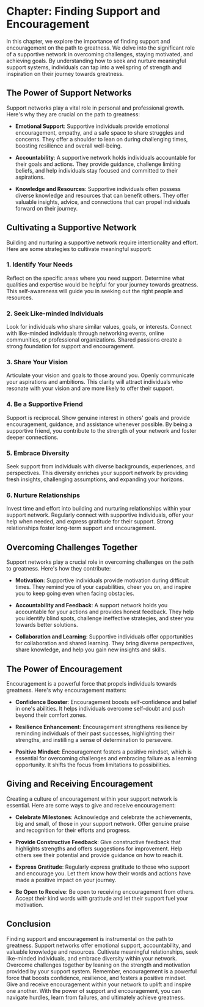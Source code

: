 Chapter: Finding Support and Encouragement
==========================================

In this chapter, we explore the importance of finding support and encouragement on the path to greatness. We delve into the significant role of a supportive network in overcoming challenges, staying motivated, and achieving goals. By understanding how to seek and nurture meaningful support systems, individuals can tap into a wellspring of strength and inspiration on their journey towards greatness.

The Power of Support Networks
-----------------------------

Support networks play a vital role in personal and professional growth. Here's why they are crucial on the path to greatness:

* **Emotional Support**: Supportive individuals provide emotional encouragement, empathy, and a safe space to share struggles and concerns. They offer a shoulder to lean on during challenging times, boosting resilience and overall well-being.

* **Accountability**: A supportive network holds individuals accountable for their goals and actions. They provide guidance, challenge limiting beliefs, and help individuals stay focused and committed to their aspirations.

* **Knowledge and Resources**: Supportive individuals often possess diverse knowledge and resources that can benefit others. They offer valuable insights, advice, and connections that can propel individuals forward on their journey.

Cultivating a Supportive Network
--------------------------------

Building and nurturing a supportive network require intentionality and effort. Here are some strategies to cultivate meaningful support:

### 1. Identify Your Needs

Reflect on the specific areas where you need support. Determine what qualities and expertise would be helpful for your journey towards greatness. This self-awareness will guide you in seeking out the right people and resources.

### 2. Seek Like-minded Individuals

Look for individuals who share similar values, goals, or interests. Connect with like-minded individuals through networking events, online communities, or professional organizations. Shared passions create a strong foundation for support and encouragement.

### 3. Share Your Vision

Articulate your vision and goals to those around you. Openly communicate your aspirations and ambitions. This clarity will attract individuals who resonate with your vision and are more likely to offer their support.

### 4. Be a Supportive Friend

Support is reciprocal. Show genuine interest in others' goals and provide encouragement, guidance, and assistance whenever possible. By being a supportive friend, you contribute to the strength of your network and foster deeper connections.

### 5. Embrace Diversity

Seek support from individuals with diverse backgrounds, experiences, and perspectives. This diversity enriches your support network by providing fresh insights, challenging assumptions, and expanding your horizons.

### 6. Nurture Relationships

Invest time and effort into building and nurturing relationships within your support network. Regularly connect with supportive individuals, offer your help when needed, and express gratitude for their support. Strong relationships foster long-term support and encouragement.

Overcoming Challenges Together
------------------------------

Support networks play a crucial role in overcoming challenges on the path to greatness. Here's how they contribute:

* **Motivation**: Supportive individuals provide motivation during difficult times. They remind you of your capabilities, cheer you on, and inspire you to keep going even when facing obstacles.

* **Accountability and Feedback**: A support network holds you accountable for your actions and provides honest feedback. They help you identify blind spots, challenge ineffective strategies, and steer you towards better solutions.

* **Collaboration and Learning**: Supportive individuals offer opportunities for collaboration and shared learning. They bring diverse perspectives, share knowledge, and help you gain new insights and skills.

The Power of Encouragement
--------------------------

Encouragement is a powerful force that propels individuals towards greatness. Here's why encouragement matters:

* **Confidence Booster**: Encouragement boosts self-confidence and belief in one's abilities. It helps individuals overcome self-doubt and push beyond their comfort zones.

* **Resilience Enhancement**: Encouragement strengthens resilience by reminding individuals of their past successes, highlighting their strengths, and instilling a sense of determination to persevere.

* **Positive Mindset**: Encouragement fosters a positive mindset, which is essential for overcoming challenges and embracing failure as a learning opportunity. It shifts the focus from limitations to possibilities.

Giving and Receiving Encouragement
----------------------------------

Creating a culture of encouragement within your support network is essential. Here are some ways to give and receive encouragement:

* **Celebrate Milestones**: Acknowledge and celebrate the achievements, big and small, of those in your support network. Offer genuine praise and recognition for their efforts and progress.

* **Provide Constructive Feedback**: Give constructive feedback that highlights strengths and offers suggestions for improvement. Help others see their potential and provide guidance on how to reach it.

* **Express Gratitude**: Regularly express gratitude to those who support and encourage you. Let them know how their words and actions have made a positive impact on your journey.

* **Be Open to Receive**: Be open to receiving encouragement from others. Accept their kind words with gratitude and let their support fuel your motivation.

Conclusion
----------

Finding support and encouragement is instrumental on the path to greatness. Support networks offer emotional support, accountability, and valuable knowledge and resources. Cultivate meaningful relationships, seek like-minded individuals, and embrace diversity within your network. Overcome challenges together by leaning on the strength and motivation provided by your support system. Remember, encouragement is a powerful force that boosts confidence, resilience, and fosters a positive mindset. Give and receive encouragement within your network to uplift and inspire one another. With the power of support and encouragement, you can navigate hurdles, learn from failures, and ultimately achieve greatness.
